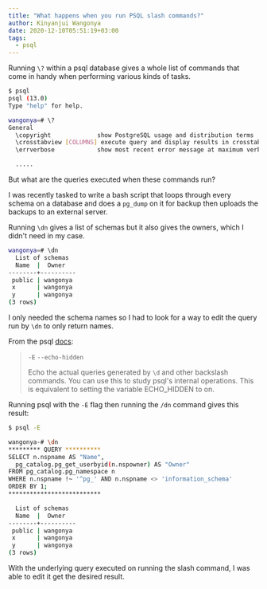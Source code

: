 ```yaml
---
title: "What happens when you run PSQL slash commands?"
author: Kinyanjui Wangonya
date: 2020-12-10T05:51:19+03:00
tags:
  - psql
---
```


Running `\?` within a psql database gives a whole list of commands that come in handy when performing various kinds of tasks.

<!--more-->

```sh
$ psql
psql (13.0)
Type "help" for help.

wangonya=# \?
General
  \copyright             show PostgreSQL usage and distribution terms
  \crosstabview [COLUMNS] execute query and display results in crosstab
  \errverbose            show most recent error message at maximum verbosity

  .....
```

But what are the queries executed when these commands run?

I was recently tasked to write a bash script that loops through every schema on a database and does a `pg_dump` on it for backup then uploads the backups to an external server.

Running `\dn` gives a list of schemas but it also gives the owners, which I didn't need in my case.

```sh
wangonya=# \dn                                                             
  List of schemas
  Name  |  Owner   
--------+----------
 public | wangonya
 x      | wangonya
 y      | wangonya
(3 rows)
```

I only needed the schema names so I had to look for a way to edit the query run by `\dn` to only return names.

From the psql [docs](https://www.postgresql.org/docs/13/app-psql.html):

> `-E`
> `--echo-hidden`
>
> Echo the actual queries generated by `\d` and other backslash commands. You can use this to study psql's internal operations. This is equivalent to setting the variable ECHO_HIDDEN to on.

Running psql with the `-E` flag then running the `/dn` command gives this result:

```sh
$ psql -E

wangonya-# \dn
********* QUERY **********
SELECT n.nspname AS "Name",
  pg_catalog.pg_get_userbyid(n.nspowner) AS "Owner"
FROM pg_catalog.pg_namespace n
WHERE n.nspname !~ '^pg_' AND n.nspname <> 'information_schema'
ORDER BY 1;
**************************

  List of schemas
  Name  |  Owner   
--------+----------
 public | wangonya
 x      | wangonya
 y      | wangonya
(3 rows)
```

With the underlying query executed on running the slash command, I was able to edit it get the desired result.
